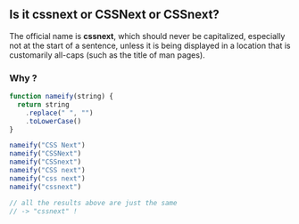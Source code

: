 ## Is it cssnext or CSSNext or CSSnext?

The official name is **cssnext**, which should never be capitalized, especially not at the start of a sentence, unless it is being displayed in a location that is customarily all-caps (such as the title of man pages).

### Why ?

```js
function nameify(string) {
  return string
    .replace(" ", "")
    .toLowerCase()
}

nameify("CSS Next")
nameify("CSSNext")
nameify("CSSnext")
nameify("CSS next")
nameify("css next")
nameify("cssnext")

// all the results above are just the same
// -> "cssnext" !
```
